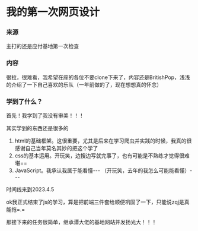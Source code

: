 # 我的第一次网页设计



### 来源

主打的还是应付基地第一次检查



### 内容

很拉，很难看，我希望在座的各位不要clone下来了，内容还是BritishPop，浅浅的介绍了一下自己喜欢的乐队（一年前做的了，现在想想真的怀念）



### 学到了什么？

首先！我学到了我没有审美！！！

其实学到的东西还是很多的

1. html的基础框架。这很重要，尤其是后来在学习爬虫并实践的时候，我真的很感谢自己当年莫名其妙的把这个学了
2. css的基本运用。开玩笑，边搜边写就完事了，也有可能是不熟练才觉得很难堪==
3. JavaScript。我承认我属于能看懂--- （开玩笑，去年的我怎么可能能看懂）---





时间线来到2023.4.5

ok我正式结束了js的学习，算是把前端三件套给顺便巩固了一下，只能说zqj是真能拖=.=

那接下来的任务很简单，继承谭大佬的基地网站并发扬光大！！！